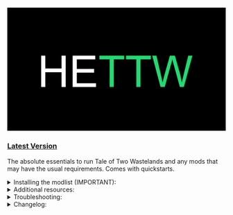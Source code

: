 ![HyperEssentials Branding](https://raw.githubusercontent.com/Biblioklept/hyperessentials/main/img/hettw.png)

### [Latest Version](https://github.com/Biblioklept/hyperessentials/releases/tag/HETTW.1.0.0)

The absolute essentials to run Tale of Two Wastelands and any mods that may have the usual requirements. Comes with quickstarts.

<details>
<summary>Installing the modlist (IMPORTANT):</summary>
<br>
  
  ### These steps are bare minimum to make your TTW installation actually run.

1. Download the [TTW installer](https://taleoftwowastelands.com/dl).
2. Run the installer in administrator mode.
3. Make sure that the file paths for both your `Fallout 3` and `Fallout: New Vegas` installations are correct.
4. Set the Tale of Two Wastelands install path to the TTW 3.3.2

</details>

<details>
<summary>Additional resources:</summary>
<br>

- [Wasteland Survival Guide](https://wastelandsurvivalguide.com) - great modding guide if you want to get more out of TTW.
- [Wall_SoGB's Performance and Stability Guide](https://performance.moddinglinked.com) - Stewie Tweaks and NVTF changes are included, however the rest couldn't be provided, as they're system tweaks and highly dependent on your system.
- [Salamand3r's Texture Guide](https://salamand3r.fail/texture-guide) - a very good resource for overhauling New Vegas and TTW visually.

</details>

<details>
<summary>Troubleshooting:</summary>
<br>

None as of right now!

</details>

<details>
<summary>Changelog:</summary>
<br>

__Update 1.0.0:__
- Inital release.

</details>
